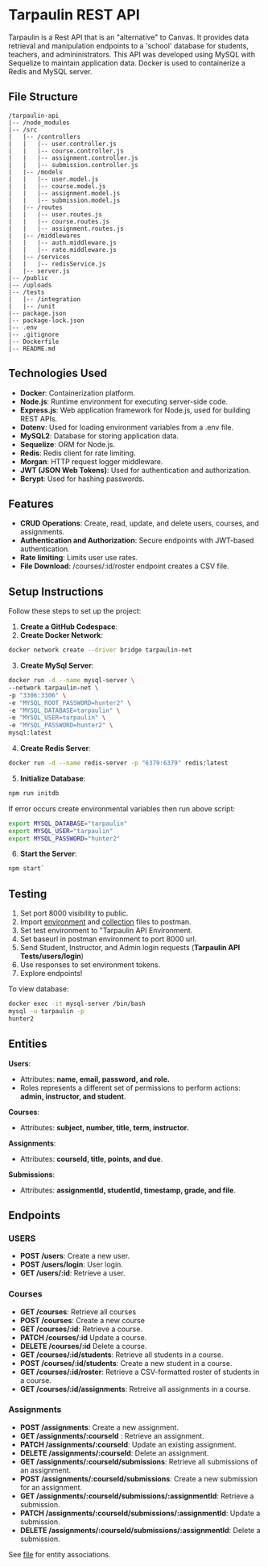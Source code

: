 # Tarpaulin REST API

Tarpaulin is a Rest API that is an "alternative" to Canvas. It provides data retrieval and manipulation endpoints to a 'school' database for students, teachers, and admininistrators. This API was developed using MySQL with Sequelize to maintain application data. Docker is used to containerize a Redis and MySQL server.

## File Structure

```
/tarpaulin-api
|-- /node_modules
|-- /src
|   |-- /controllers
|   |   |-- user.controller.js
|   |   |-- course.controller.js
|   |   |-- assignment.controller.js
|   |   |-- submission.controller.js
|   |-- /models
|   |   |-- user.model.js
|   |   |-- course.model.js
|   |   |-- assignment.model.js
|   |   |-- submission.model.js
|   |-- /routes
|   |   |-- user.routes.js
|   |   |-- course.routes.js
|   |   |-- assignment.routes.js
|   |-- /middlewares
|   |   |-- auth.middleware.js
|   |   |-- rate.middleware.js
|   |-- /services
|   |   |-- redisService.js
|   |-- server.js
|-- /public
|-- /uploads
|-- /tests
|   |-- /integration
|   |-- /unit
|-- package.json
|-- package-lock.json
|-- .env
|-- .gitignore
|-- Dockerfile
|-- README.md
```

## Technologies Used

-   **Docker**: Containerization platform.
-   **Node.js**: Runtime environment for executing server-side code.
-   **Express.js**: Web application framework for Node.js, used for building REST APIs.
-   **Dotenv**: Used for loading environment variables from a .env file.
-   **MySQL2**: Database for storing application data.
-   **Sequelize**: ORM for Node.js.
-   **Redis**: Redis client for rate limiting.
-   **Morgan**: HTTP request logger middleware.
-   **JWT (JSON Web Tokens)**: Used for authentication and authorization.
-   **Bcrypt**: Used for hashing passwords.

## Features

-   **CRUD Operations**: Create, read, update, and delete users, courses, and assignments.
-   **Authentication and Authorization**: Secure endpoints with JWT-based authentication.
-   **Rate limiting**: Limits user use rates.
-   **File Download**: /courses/:id/roster endpoint creates a CSV file.

## Setup Instructions

Follow these steps to set up the project:

1. **Create a GitHub Codespace**:
2. **Create Docker Network**:

```bash
docker network create --driver bridge tarpaulin-net
```

3. **Create MySql Server**:

```bash
docker run -d --name mysql-server \
--network tarpaulin-net \
-p "3306:3306" \
-e "MYSQL_ROOT_PASSWORD=hunter2" \
-e "MYSQL_DATABASE=tarpaulin" \
-e "MYSQL_USER=tarpaulin" \
-e "MYSQL_PASSWORD=hunter2" \
mysql:latest
```

4. **Create Redis Server**:

```bash
docker run -d --name redis-server -p "6379:6379" redis:latest
```

5. **Initialize Database**:

```bash
npm run initdb
```

If error occurs create environmental variables then run above script:

```bash
export MYSQL_DATABASE="tarpaulin"
export MYSQL_USER="tarpaulin"
export MYSQL_PASSWORD="hunter2"
```

6. **Start the Server**:

```bash
npm start`
```

## Testing

1. Set port 8000 visibility to public.
2. Import [environment](tests/tarpaulin-api-environment.postman_environment.json) and [collection](tests/tarpaulin-api-tests.postman_collection.json) files to postman.
3. Set test environment to "Tarpaulin API Environment.
4. Set baseurl in postman environment to port 8000 url.
5. Send Student, Instructor, and Admin login requests (**Tarpaulin API Tests/users/login**)
6. Use responses to set environment tokens.
7. Explore endpoints!

To view database:

```bash
docker exec -it mysql-server /bin/bash
mysql -u tarpaulin -p
hunter2
```

## Entities

**Users**:

-   Attributes: **name, email, password, and role.**
-   Roles represents a different set of permissions to perform actions: **admin, instructor, and student**.

**Courses**:

-   Attributes: **subject, number, title, term, instructor.**

**Assignments**:

-   Attributes: **courseId, title, points, and due**.

**Submissions**:

-   Attributes: **assignmentId, studentId, timestamp, grade, and file**.

## Endpoints

### USERS

-   **POST /users**: Create a new user.
-   **POST /users/login**: User login.
-   **GET /users/:id**: Retrieve a user.

### Courses

-   **GET /courses**: Retrieve all courses
-   **POST /courses**: Create a new course
-   **GET /courses/:id**: Retrieve a course.
-   **PATCH /courses/:id** Update a course.
-   **DELETE /courses/:id** Delete a course.
-   **GET /courses/:id/students**: Retrieve all students in a course.
-   **POST /courses/:id/students**: Create a new student in a course.
-   **GET /courses/:id/roster**: Retrieve a CSV-formatted roster of students in a course.
-   **GET /courses/:id/assignments**: Retreive all assignments in a course.

### Assignments

-   **POST /assignments**: Create a new assignment.
-   **GET /assignments/:courseId** : Retrieve an assignment.
-   **PATCH /assignments/:courseId**: Update an existing assignment.
-   **DELETE /assignments/:courseId**: Delete an assignment.
-   **GET /assignments/:courseId/submissions**: Retrieve all submissions of an assignment.
-   **POST /assignments/:courseId/submissions**: Create a new submission for an assignment.
-   **GET /assignments/:courseId/submissions/:assignmentId**: Retrieve a submission.
-   **PATCH /assignments/:courseId/submissions/:assignmentId**: Update a submission.
-   **DELETE /assignments/:courseId/submissions/:assignmentId**: Delete a submission.

See [file](src/models/associations.js) for entity associations.
